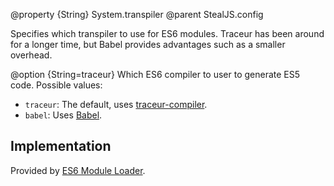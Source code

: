 @property {String} System.transpiler
@parent StealJS.config

Specifies which transpiler to use for ES6 modules. Traceur has been around for a longer time, but Babel provides advantages such as a smaller overhead.

@option {String=traceur} Which ES6 compiler to user to generate ES5 code. Possible values:

* `traceur`: The default, uses [traceur-compiler](https://github.com/google/traceur-compiler).
* `babel`: Uses [Babel](https://babeljs.io/).

## Implementation

Provided by [ES6 Module Loader](https://github.com/ModuleLoader/es6-module-loader).
